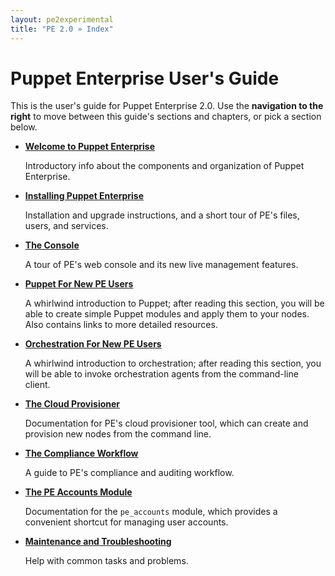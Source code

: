 ```yaml
---
layout: pe2experimental
title: "PE 2.0 » Index"
---
```


Puppet Enterprise User's Guide
=====

This is the user's guide for Puppet Enterprise 2.0. Use the **navigation to the right** to move between this guide's sections and chapters, or pick a section below.

- [**Welcome to Puppet Enterprise**](./welcome_getting_started.html)

    Introductory info about the components and organization of Puppet Enterprise.
- [**Installing Puppet Enterprise**](./install_system_requirements.html)

    Installation and upgrade instructions, and a short tour of PE's files, users, and services.
- [**The Console**](./console_accessing.html)

    A tour of PE's web console and its new live management features.
- [**Puppet For New PE Users**](./puppet_overview.html)

    A whirlwind introduction to Puppet; after reading this section, you will be able to create simple Puppet modules and apply them to your nodes. Also contains links to more detailed resources.
- [**Orchestration For New PE Users**](./orchestration_overview.html)

    A whirlwind introduction to orchestration; after reading this section, you will be able to invoke orchestration agents from the command-line client.
- [**The Cloud Provisioner**](./cloudprovisioner_overview.html)

    Documentation for PE's cloud provisioner tool, which can create and provision new nodes from the command line.
- [**The Compliance Workflow**](./compliance_basics.html)

    A guide to PE's compliance and auditing workflow. 
- [**The PE Accounts Module**](./accounts_user_type.html)

    Documentation for the `pe_accounts` module, which provides a convenient shortcut for managing user accounts.
- [**Maintenance and Troubleshooting**](./maint_common_config_errors.html)

    Help with common tasks and problems.

